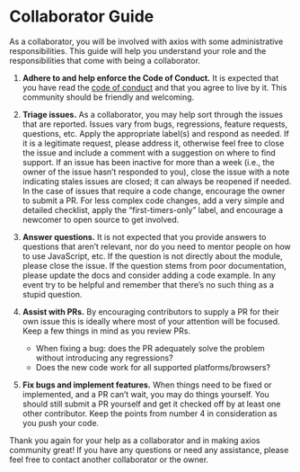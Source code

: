 # Collaborator Guide

As a collaborator, you will be involved with axios with some administrative responsibilities. This guide will help you understand your role and the responsibilities that come with being a collaborator.

1. __Adhere to and help enforce the Code of Conduct.__ It is expected that you have read the [code of conduct](https://github.com/axios/axios-docs/blob/master/CODE_OF_CONDUCT.md) and that you agree to live by it. This community should be friendly and welcoming.

1. __Triage issues.__ As a collaborator, you may help sort through the issues that are reported. Issues vary from bugs, regressions, feature requests, questions, etc. Apply the appropriate label(s) and respond as needed. If it is a legitimate request, please address it, otherwise feel free to close the issue and include a comment with a suggestion on where to find support. If an issue has been inactive for more than a week (i.e., the owner of the issue hasn’t responded to you), close the issue with a note indicating stales issues are closed; it can always be reopened if needed. In the case of issues that require a code change, encourage the owner to submit a PR. For less complex code changes, add a very simple and detailed checklist, apply the “first-timers-only” label, and encourage a newcomer to open source to get involved.

1. __Answer questions.__ It is not expected that you provide answers to questions that aren’t relevant, nor do you need to mentor people on how to use JavaScript, etc. If the question is not directly about the module, please close the issue. If the question stems from poor documentation, please update the docs and consider adding a code example. In any event try to be helpful and remember that there’s no such thing as a stupid question.

1. __Assist with PRs.__ By encouraging contributors to supply a PR for their own issue this is ideally where most of your attention will be focused. Keep a few things in mind as you review PRs.
	- When fixing a bug: does the PR adequately solve the problem without introducing any regressions?
	- Does the new code work for all supported platforms/browsers?

1. __Fix bugs and implement features.__ When things need to be fixed or implemented, and a PR can’t wait, you may do things yourself. You should still submit a PR yourself and get it checked off by at least one other contributor. Keep the points from number 4 in consideration as you push your code.

Thank you again for your help as a collaborator and in making axios community great! If you have any questions or need any assistance, please feel free to contact another collaborator or the owner.
